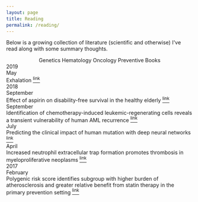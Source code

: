 ```yaml
---
layout: page
title: Reading
permalink: /reading/
---
```


<!-- Include JQUERY stuff (I don't really get all this) -->
<!--<script src="https://ajax.googleapis.com/ajax/libs/jquery/1.6.2/jquery.min.js"></script>
<script type="text/javascript" src="https://cdnjs.cloudflare.com/ajax/libs/jquery-easing/1.3/jquery.easing.min.js"></script>
<script type='text/javascript' src="https://cdnjs.cloudflare.com/ajax/libs/jquery-throttle-debounce/1.1/jquery.ba-throttle-debounce.min.js"></script>-->
<script type="text/javascript" src="/static/js/layout.js"></script>
<script type="text/javascript" src="/static/js/common.js"></script>
<script type="text/javascript"
    src="https://cdnjs.cloudflare.com/ajax/libs/mathjax/2.7.1/MathJax.js?config=TeX-AMS-MML_HTMLorMML">
</script>

<body onload="start()">
<p>Below is a growing collection of literature (scientific and otherwise) I've read along with some summary thoughts.</p>

<center>
	<div class="showmore" id="showgeneticspapers" style="display:inline-block;">Genetics</div> 
  <div class="showmore" id="showhematologypapers" style="display:inline-block;">Hematology</div>
  <div class="showmore" id="showoncologypapers" style="display:inline-block;">Oncology</div>
  <div class="showmore" id="showpreventivepapers" style="display:inline-block;">Preventive</div>
  <div class="showmore" id="showbookpapers" style="display:inline-block;">Books</div>
</center>
<!-- <div id="sparse-ntm" style="display:none;"> -->

<div class="container">
  <div id="timeline">
    
  <div class="tyear">2019</div>

  <div id="bookpapers" class="timelineitem">
      <div class="tdate">May</div>
      <div class="ttitle" onClick="showDetails('exhalation')">
        Exhalation
        <a href="https://amzn.to/2VsW37H">
          <sup class="tlink">link</sup>
        </a>
      </div>
      <div id="exhalation" style="display:none;">
        <div class="tauthor">Ted Chiang</div>
        <div class="tcontent">
          <div class="timg_border"><img class="timage" src="/assets/papers/exhalation.jpg"></div>
        </div>
          <div class="tdesc">
            <p>
              Ted Chiang is a remarkable author who has lately earned wide recognition for his small collection of science fiction stories. His prior work, <a href="https://amzn.to/2HppjZ8">Stories of Your Life and Others</a>, led to the production of <i>Arrival</i>. This book contains 9 short stories varying from 3 pages in length to over 100, telling the tales of old and new societies grappling with harsh realities of humanity, technology, and free will. Stories such as "The Merchant and the Alchemist's Gate" and "The Lifecycle of Software Objects" already have the potential to be adapted into film.
            </p>
            <p>
              Perhaps the most interesting aspect of Chiang's writing is that it so often bucks the trend of science fiction writing. While he explores the themes of artificial intelligence and time travel, his stories are often set in ancient societies, giving his tales a flavor of fables; it is through this technique that he is able to dive more deeply into the humanity of his stories without getting distracted from the shiny settings of the future that so many other scifi writers indulge in. Though some of his stories are Black Mirror dark, others are less so and perhaps a little more optimistic. This new book comes with tremendously high recommendations. 9.5/10 from me.
            </p>
          </div>
        </div>
      </div>

  <div class="tyear">2018</div>
  
  <div id="preventivepapers" class="timelineitem">
      <div class="tdate">September</div>
      <div class="ttitle" onClick="showDetails('aspirin')">
        Effect of aspirin on disability-free survival in the healthy elderly
        <a href="/download/201809_aspirin_elderly.pdf">
          <sup class="tlink">link</sup>
        </a>
      </div>
      <div id="aspirin" style="display:none;">
        <div class="tauthor">J.J. McNeil, R.L. Woods, M.R. Nelson, C.M. Reid, B. Kirpach, R. Wolfe, E. Storey, R.C. Shah, J.E. Lockery, A.M. Tonkin, A.B. Newman, J.D. Williamson, K.L. Margolis, M.E. Ernst, W.P. Abhayaratna, N. Stocks, S.M. Fitzgerald, S.G. Orchard, R.E. Trevaks, L.J. Beilin, G.A. Donnan, P. Gibbs, C.I. Johnston, J. Ryan, B. Radziszewska, R. Grimm, and A.M. Murray, for the ASPREE Investigator Group</div>
        <div class="taffiliation">New England journal of medicine</div>
        <div class="tcontent">
          <div class="timg_border"><img class="timage" src="/assets/papers/aspirin_panel.png"></div>
        </div>
          <div class="tdesc">
            <p>
              <i>McNeil, et. al.</i> demonstrated over a 5-year span that low-dose aspirin therapy in healthy seniors did not prolong disability free survival, and led to a statistically significant increase in major hemorrhagic events. The cohort that was recruited included 19,114 persons, roughly half of which were randomized to receive 100 mg aspirin qday, and the other half of which received placebo. The trial was terminated at a median of 4.7 years of follow-up. There were 21.5 events per 1000 person-years in the aspirin group, compared to 21.2 events per 1000 person-years in the placebo group. Events were defined as death, dementia, or persistent physical disability. Limitations of this particular trial include a relatively short duration of intervention and a relatively old cohort of patients. Importantly, some participants had been regularly taking low-dose aspirin prior to the trial; the results of the paper did not stratify for these people, and it remains to be determined how the conclusion of this paper will contribute to the question of whether healthy elderly patients who had been using aspirin for primary prevention should continue or discontinue its use. Also notable was that the population in question was predominantly white.
            </p>
            <p>
              The authors of this study also released an accompanying study (<a href="/download/201809_aspirin_cancer.pdf">paper</a>) which showed, surprisingly, that the group of patients treated with aspirin had a statisically significant increase in the likelihood of cancer-related deaths, but not of deaths secondary to major hemorrhage. However, the aspirin group did experience a significantly higher rate of major hemorrhage events; these two points indicate that the hemorrhages did not overall contribute to an increase in the number of deaths.
            </p>
          </div>
        </div>
      </div>

  <div id="oncologypapers" class="timelineitem">
      <div class="tdate">September</div>
      <div class="ttitle" onClick="showDetails('aml_recurrence')">
        Identification of chemotherapy-induced leukemic-regenerating cells reveals a transient vulnerability of human AML recurrence
        <a href="/download/201809_recurrence_AML_vulnerability.pdf">
          <sup class="tlink">link</sup>
        </a>
      </div>
      <div id="aml_recurrence" style="display:none;">
        <div class="tauthor">Allison L. Boyd, Lili Aslostovar, Jennifer Reid, Wendy Ye, Borko Tanasijevic, Deanna P. Porras, Zoya Shapovalova, Mohammed Almakadi, Ronan Foley, Brian Leber, Anargyros Xenocostas, Mickie Bhatia</div>
        <div class="taffiliation">Cancer cell</div>
        <div class="tcontent">
          <div class="timg_border"><img class="timage" src="/assets/papers/aml_recurrence_panel.png"></div>
        </div>
          <div class="tdesc">
            <p>
              <i>Boyd, et. al.</i> demonstrate that, contrary to pre-existing theories, there does not exist a pool of leukemic stem cells (LSCs) that is resistant to chemotherapy, and that LSCs are equally susceptible to Ara-C as more downstream leukemic cells. Furthermore, they show that cytoreductive chemotherapy fuels accelerated leukemic regeneration to rates that exceed leukemic generation pre-chemotherapy. By the time the cancer has relapsed, leukemia-initiating cells and progenitor pools have already recovered. The authors took leukemia-regenerating cells (LRCs) post-chemotherapy and compared their gene expression signatures to that of untreated leukemic stem cells, and identified a set of uniquely upregulated genes that could be targeted with currently existing drugs. Treatment of the leukemia in xenografts with Ara-C alongside one of these drugs either completely wiped out the leukemia or delayed relapse significantly. Notably, the authors also found through their experimentation that leukemic regeneration cannot be modeled *in vitro*, suggesting an important role for the bone marrow microenvironment in leukemic regeneration. Finally, the authors describe a gene, SLC2A2, which acts as a reliable way to stratify patients based on disease remission vs. persistance/relapse.
            </p>
          </div>
        </div>
      </div>

  <div id="geneticspapers" class="timelineitem">
      <div class="tdate">July</div>
      <div class="ttitle" onClick="showDetails('primateai')">
        Predicting the clinical impact of human mutation with deep neural networks
        <a href="/download/201807_primateai.pdf">
          <sup class="tlink">link</sup>
        </a>
      </div>
      <div id="primateai" style="display:none;">
        <div class="tauthor">Laksshman Sundaram, Hong Gao, Samskruthi Reddy Padigepati, Jeremy F. McRae, Yanjun Li, Jack A. Kosmicki, Nondas Fritzilas, Jörg Hakenberg, Anindita Dutta, John Shon, Jinbo Xu, Serafim Batzloglou, Xiaolin Li, Kyle Kai-How Farh</div>
        <div class="taffiliation">Nature genetics</div>
        <div class="tcontent">
          <div class="timg_border"><img class="timage" src="/assets/papers/primateai_panel.png"></div>
        </div>
          <div class="tdesc">
            <p>
              <i>Sundaram, et. al.</i> published a deep neural network trained on a set of hundreds of thousands of common variants using a small population of 6 non-human primate species, and demonstrated that their new tool is powerful at classifying benign and pathogenic variants in humans. Notably, PrimateAI is unbiased compared to prior pathogenicity classifiers as it does not take human-classified ClinVar variants as input. PrimateAI also incorporates a secondary structure prediction model and solvent accessibility prediction model which takes as input a variant and its surrounding 102 amino acid sequence.
            </p>
          </div>
        </div>
      </div>

  <div id="hematologypapers" class="timelineitem">
      <div class="tdate">April</div>
      <div class="ttitle" onClick="showDetails('nets')">
        Increased neutrophil extracellular trap formation promotes thrombosis in myeloproliferative neoplasms
        <a href="/download/201804_nets_mpn_thrombosis.pdf">
          <sup class="tlink">link</sup>
        </a>
      </div>
      <div id="nets" style="display:none;">
        <div class="tauthor">Ofir Wolach, Rob S. Sellar, Kimberly Martinod, Deya Cherpokova, Marie McConkey, Ryan J. Chappell, Alexander J. Silver, Dylan Adams, Cecilia A. Castellano, Rebekka K. Schneider, Robert F. Padera, Daniel J. DeAngelo, Martha Wadleigh, David P. Steensma, Ilene Galinsky, Richard M. Stone, Giulio Genovese, Steven A. McCarroll, Bozenna Iliadou1, Christina Hultman1, Donna Neuberg, Ann Mullally, Denisa D. Wagner, Benjamin L. Ebert</div>
        <div class="taffiliation">Science translational medicine</div>
        <div class="tcontent">
          <div class="timg_border"><img class="timage" src="/assets/papers/net_panel.png"></div>
        </div>
          <div class="tdesc">
            <p>
              I made a presentation for my pediatric hematology rotation describing this paper in detail. The presentation can be found <a href="/download/201804_netosis_presentation.pdf">here</a>. Please note that there are several slides from the beginning of this slide deck that have been redacted for patient confidentiality.
            </p>
          </div>
        </div>
      </div>

  <div class="tyear">2017</div>

  <div id="geneticspapers" class="timelineitem">
      <div class="tdate">February</div>
      <div class="ttitle" onClick="showDetails('prs_cards')">
        Polygenic risk score identifies subgroup with higher burden of atherosclerosis and greater relative benefit from statin therapy in the primary prevention setting
        <a href="/download/201702_prs_cardiovascular.pdf">
          <sup class="tlink">link</sup>
        </a>
      </div>
      <div id="prs_cards" style="display:none;">
        <div class="tauthor">Pradeep Natarajan, Robin Young, Nathan O. Stitziel, Sandosh Padmanabhan, Usman Baber, Roxana Mehran, Samantha Sartori, Valentin Fuster, Dermot F. Reilly, Adam Butterworth, Daniel J. Rader, Ian Ford, Naveed Sattar, Sekar Kathiresan</div>
        <div class="taffiliation">Circulation</div>
        <div class="tcontent">
          <div class="timg_border"><img class="timage" src="/assets/papers/prs_cards_panel.png"></div>
        </div>
          <div class="tdesc">
            <p>
              <i>Natarajan, et. al.</i> describe developing a polygenic risk score from 57 SNPs which predicted additional benefit from statin therapy. This study demonstrated several important points. 1) Statins confer a greater risk reduction in those patients at high genetic risk, determined by the polygenic risk score. Interestingly this group does not on average have higher LDL levels compared to lower genetic risk subgroups. 2) Asymptomatic individuals with no history of coronary heart disease have higher burden of subclinical atherosclerosis with higher PRS. The PRS only incorporates common genetic variation but is not validated in patients with familial hypercholesterolemia.
            </p>
          </div>
        </div>
      </div>


  </div>


<script>
function start() {
	var show_genetics_papers = true;
  $("#showgeneticspapers").click(function() {
    if(!show_genetics_papers) {
      $('[id=geneticspapers]').each(function() {
      	$('[id=geneticspapers]').slideDown('fast', function() {
      		$("#showgeneticspapers").css('border', '2px solid #777');
          $("#showgeneticspapers").css('color', '#777');
      	})
      });
      show_genetics_papers = true;
    } else {
      $('[id=geneticspapers]').each(function() {
      	$('[id=geneticspapers]').slideUp('fast', function() {
      		$("#showgeneticspapers").css('border', '2px solid #CCC');
          $("#showgeneticspapers").css('color', '#CCC');
      	})
      });
      show_genetics_papers = false;
    }
  });

    var show_hematology_papers = true;
  $("#showhematologypapers").click(function() {
    if(!show_hematology_papers) {
      $('[id=hematologypapers]').each(function() {
        $('[id=hematologypapers]').slideDown('fast', function() {
          $("#showhematologypapers").css('border', '2px solid #777');
          $("#showhematologypapers").css('color', '#777');
        })
      });
      show_hematology_papers = true;
    } else {
      $('[id=hematologypapers]').each(function() {
        $('[id=hematologypapers]').slideUp('fast', function() {
          $("#showhematologypapers").css('border', '2px solid #CCC');
          $("#showhematologypapers").css('color', '#CCC');
        })
      });
      show_hematology_papers = false;
    }
  });

    var show_oncology_papers = true;
  $("#showoncologypapers").click(function() {
    if(!show_oncology_papers) {
      $('[id=oncologypapers]').each(function() {
        $('[id=oncologypapers]').slideDown('fast', function() {
          $("#showoncologypapers").css('border', '2px solid #777');
          $("#showoncologypapers").css('color', '#777');
        })
      });
      show_oncology_papers = true;
    } else {
      $('[id=oncologypapers]').each(function() {
        $('[id=oncologypapers]').slideUp('fast', function() {
          $("#showoncologypapers").css('border', '2px solid #CCC');
          $("#showoncologypapers").css('color', '#CCC');
        })
      });
      show_oncology_papers = false;
    }
  });

  	var show_preventive_papers = true;
  $("#showpreventivepapers").click(function() {
    if(!show_preventive_papers) {
      $('[id=preventivepapers]').each(function() {
      	$('[id=preventivepapers]').slideDown('fast', function() {
      		$("#showpreventivepapers").css('border', '2px solid #777');
          $("#showpreventivepapers").css('color', '#777');
      	})
      });
      show_preventive_papers = true;
    } else {
      $('[id=preventivepapers]').each(function() {
      	$('[id=preventivepapers]').slideUp('fast', function() {
      		$("#showpreventivepapers").css('border', '2px solid #CCC');
          $("#showpreventivepapers").css('color', '#CCC');
      	})
      });
      show_preventive_papers = false;
    }
  });

    var show_book_papers = true;
  $("#showbookpapers").click(function() {
    if(!show_book_papers) {
      $('[id=bookpapers]').each(function() {
        $('[id=bookpapers]').slideDown('fast', function() {
          $("#showbookpapers").css('border', '2px solid #777');
          $("#showbookpapers").css('color', '#777');
        })
      });
      show_book_papers = true;
    } else {
      $('[id=bookpapers]').each(function() {
        $('[id=bookpapers]').slideUp('fast', function() {
          $("#showbookpapers").css('border', '2px solid #CCC');
          $("#showbookpapers").css('color', '#CCC');
        })
      });
      show_book_papers = false;
    }
  });


}

</script>

<script type="text/javascript">

function showDetails(name) {
    $('#' + name).toggle(); 
}

// $(function(){
//   $('#ttitle').click(function(){
//      $('#xor_details').toggle(); 
//   });
// });
</script>